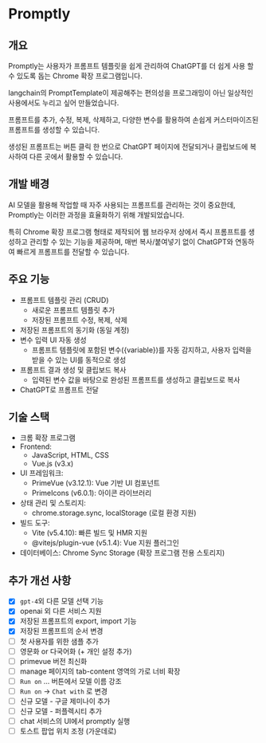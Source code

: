 # Promptly
## 개요
Promptly는 사용자가 프롬프트 템플릿을 쉽게 관리하여 ChatGPT를 더 쉽게 사용 할 수 있도록 돕는 Chrome 확장 프로그램입니다. 

langchain의 PromptTemplate이 제공해주는 편의성을 프로그래밍이 아닌 일상적인 사용에서도 누리고 싶어 만들었습니다.   

프롬프트를 추가, 수정, 복제, 삭제하고, 다양한 변수를 활용하여 손쉽게 커스터마이즈된 프롬프트를 생성할 수 있습니다. 

생성된 프롬프트는 버튼 클릭 한 번으로 ChatGPT 페이지에 전달되거나 클립보드에 복사하여 다른 곳에서 활용할 수 있습니다.

## 개발 배경
AI 모델을 활용해 작업할 때 자주 사용되는 프롬프트를 관리하는 것이 중요한데, Promptly는 이러한 과정을 효율화하기 위해 개발되었습니다. 

특히 Chrome 확장 프로그램 형태로 제작되어 웹 브라우저 상에서 즉시 프롬프트를 생성하고 관리할 수 있는 기능을 제공하며, 매번 복사/붙여넣기 없이 ChatGPT와 연동하여 빠르게 프롬프트를 전달할 수 있습니다.

## 주요 기능
- 프롬프트 템플릿 관리 (CRUD)
  - 새로운 프롬프트 템플릿 추가
  - 저장된 프롬프트 수정, 복제, 삭제
- 저장된 프롬프트의 동기화 (동일 계정)
- 변수 입력 UI 자동 생성
  - 프롬프트 템플릿에 포함된 변수({variable})를 자동 감지하고, 사용자 입력을 받을 수 있는 UI를 동적으로 생성
- 프롬프트 결과 생성 및 클립보드 복사
  - 입력된 변수 값을 바탕으로 완성된 프롬프트를 생성하고 클립보드로 복사
- ChatGPT로 프롬프트 전달

## 기술 스택
- 크롬 확장 프로그램
- Frontend:
  - JavaScript, HTML, CSS
  - Vue.js (v3.x)
- UI 프레임워크:
  - PrimeVue (v3.12.1): Vue 기반 UI 컴포넌트
  - PrimeIcons (v6.0.1): 아이콘 라이브러리
- 상태 관리 및 스토리지:
  - chrome.storage.sync, localStorage (로컬 환경 지원)
- 빌드 도구:
  - Vite (v5.4.10): 빠른 빌드 및 HMR 지원
  - @vitejs/plugin-vue (v5.1.4): Vue 지원 플러그인
- 데이터베이스: Chrome Sync Storage (확장 프로그램 전용 스토리지)

## 추가 개선 사항
- [x] `gpt-4`외 다른 모델 선택 기능
- [x] openai 외 다른 서비스 지원
- [x] 저장된 프롬프트의 export, import 기능
- [x] 저장된 프롬프트의 순서 변경
- [ ] 첫 사용자를 위한 샘플 추가
- [ ] 영문화 or 다국어화 (+ 개인 설정 추가)
- [ ] primevue 버전 최신화
- [ ] manage 페이지의 tab-content 영역의 가로 너비 확장
- [ ] `Run on` ... 버튼에서 모델 이름 강조
- [ ] `Run on` -> `Chat with` 로 변경
- [ ] 신규 모델 - 구글 제미나이 추가
- [ ] 신규 모델 - 퍼플렉시티 추가
- [ ] chat 서비스의 UI에서 promptly 실행
- [ ] 토스트 팝업 위치 조정 (가운데로)